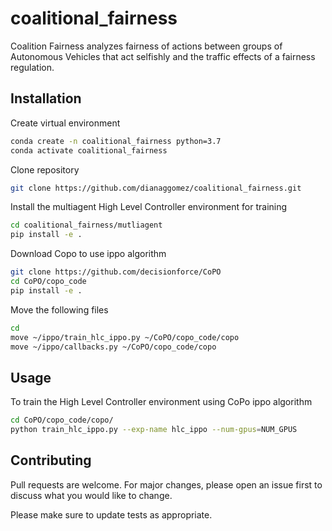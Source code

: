 # coalitional_fairness

Coalition Fairness analyzes fairness of actions between groups of Autonomous Vehicles that act selfishly and the traffic effects of a fairness regulation.

## Installation



Create virtual environment
```bash
conda create -n coalitional_fairness python=3.7
conda activate coalitional_fairness 
```
Clone repository
```bash
git clone https://github.com/dianaggomez/coalitional_fairness.git

```
Install the multiagent High Level Controller environment for training

```bash
cd coalitional_fairness/mutliagent
pip install -e .

```

Download Copo to use ippo algorithm

```bash
git clone https://github.com/decisionforce/CoPO
cd CoPO/copo_code
pip install -e .

```

Move the following files

```bash
cd 
move ~/ippo/train_hlc_ippo.py ~/CoPO/copo_code/copo
move ~/ippo/callbacks.py ~/CoPO/copo_code/copo
```

## Usage

To train the High Level Controller environment using CoPo ippo algorithm
```bash
cd CoPO/copo_code/copo/
python train_hlc_ippo.py --exp-name hlc_ippo --num-gpus=NUM_GPUS
```


## Contributing

Pull requests are welcome. For major changes, please open an issue first
to discuss what you would like to change.

Please make sure to update tests as appropriate.
